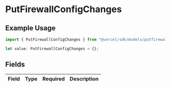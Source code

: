 # PutFirewallConfigChanges

## Example Usage

```typescript
import { PutFirewallConfigChanges } from "@vercel/sdk/models/putfirewallconfigop.js";

let value: PutFirewallConfigChanges = {};
```

## Fields

| Field       | Type        | Required    | Description |
| ----------- | ----------- | ----------- | ----------- |